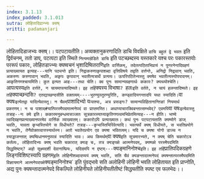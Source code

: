 ```yaml
---
index: 3.1.13
index_padded: 3.1.013
sutra: लोहितादिढान्भ्यः क्सष्
vritti: padamanjari

---
```

लोहितादिडाजभ्यः क्सष्।। पटपटायतीति। अव्यक्तानुकरणादिति डाचि विवक्षिते `डाचि बहुलं द्वे भवतः` इति द्विर्वचनम्, ततो डाप्, पटत्पटा इति स्थिते `नित्यमाम्रेडिते डाचि` इति पटच्छब्दस्य यस्तकारे यश्च परः पकारस्तयोः पररूपं पकारः, लोहितडाज्भ्यः क्यष्वचनं भृशादिष्वितराणि` इति वार्त्तिकम्, तदेतत्पठिताभिप्रायं न पुनरनेनादिग्रहणं प्रत्याख्यायत इत्याह---यानि पठ्यन्ते इति। निद्राकरुणाकृपाशब्दा वृत्तिविषये तद्वति वर्त्तन्ते, अनिद्रो निद्रावान् भवति, अकरुणः करुणावान् भवति, अकृपः कृपावान् भवतीत्यत्रार्थे प्रत्ययः। ऊपरिपठितेभ्यस्तु क्यषेव भवतीत्यस्योपपादनम्। आकृतिगणश्चायमिति। कुत इत्यत आह---तथा चेति। क्व पुनः सामान्यग्रहणार्थः ककारः? क्यच्व्योश्चेति। `आपत्यस्य` इति वर्त्तते, न चायमापत्यादिष्यते। इह तर्हि `क्यस्य विभाषा`? `हलः` इति वर्तते, न चायं हलन्तादिष्यते। इह तर्हि `क्याच्छन्दसि` ? एतद्याच्छन्दसीति वक्तव्यम्----भुरण्युस्तुरण्युरिति, कण्ड्वादियगन्तादपि यथा स्यादिति। `वा क्यषः` इत्येतद्वा यादित्येवास्तु। न चैवम् `पाशादिभ्यो यः` पाश्या, अत्र प्रसङ्गः? सामान्यविहितानान्तिङां नियमार्थ प्रकरणम्। न च पाशाद#यात्पिरस्मैपदमात्मनेपदं वा प्राप्तमस्ति। अथाप्याचारक्विबन्तात्सम्भवेद्? एवमपि `वा यषः` इत्येवास्तु तत्राह--नः क्ये इति। ककारमनुबन्धमासञ्जतः सूत्रकारस्याप्याकृतिगणत्वमभिप्रेतमित्याह---न हीति। भाष्ये त्वादिग्रहणप्रत्याख्यानपरमेव वार्त्तिकं व्याख्यातम्। ककारोऽपि प्रत्याख्यातः। कथं पुनः पटपटायताति क्यष्योगे डाज् भवति, यावता कृभ्वस्तियोगे स विधीयते? तत्राह---कृभ्वस्तिभिरिवेत्यादि। भवत्यर्थे क्यष् विधीयते, स भवतिप्रयोगे न भवति, तेनैवोक्तत्वात्तस्यार्थस्य। अतो भवतेरप्रयोग एव क्यषा भवितव्यम्। यदि च क्यषा योगो डाज्च न स्याड्डाजन्तात् क्यष्विधानमनुपपन्नं स्यादिति भावः। अथ किमर्थम् `वा क्यष`इति सूत्रमारभ्यते, न क्यष् चेति चकारोऽत्र कर्तव्यः, लोहितादिभ्यः क्यष् भवति चकारात् क्यङ् च, तत्र क्यङ्पक्षे आत्मनेपदम्, क्यष्पक्षे परस्मैपदमिति सिद्धमिष्टम्? अहो सूक्ष्मदर्शी देवानाम्प्रियः, यदिदमपि न द्दष्टम्---`क्यङ्मानिनोश्च` इति। इह तर्हि `प्रातिपदिकग्रहणे लिङ्गविशिष्टस्यापि ग्रहणम्` इति लोहिनीशब्दादप्ययं क्यष् भवति, सति चैवं क्यङन्तादात्मनेपदं क्यषन्तात्परस्मैपदमिति विज्ञायमाने आत्मनेपदपक्षे `क्यङ्मानिनोश्च` इति पुंवद्भावे सति अलोहिनी लोहिनी भवति लोहितायत इति प्राप्नोति, अद्य पुनः क्यषन्तादात्मनेपदे विकल्पिते लोहिनीयते लोहिनीयतीतीष्टं सिद्ध्यतीति स्पष्ट एव फलभेदः।।